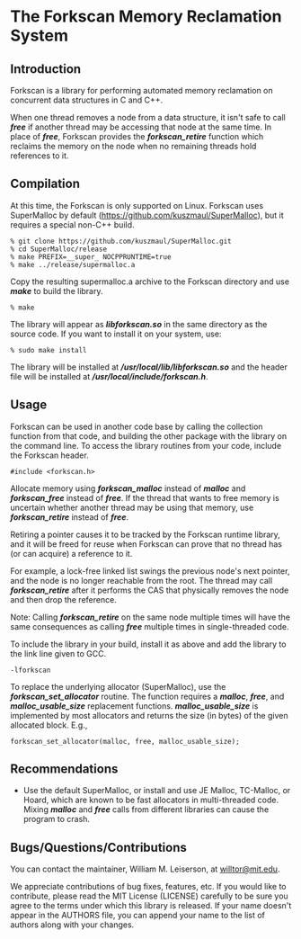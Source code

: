 # The Forkscan Memory Reclamation System

## Introduction

Forkscan is a library for performing automated memory reclamation on concurrent data structures in C and C++.

When one thread removes a node from a data structure, it isn't safe to call ***free*** if another thread may be accessing that node at the same time.  In place of ***free***, Forkscan provides the ***forkscan_retire*** function which reclaims the memory on the node when no remaining threads hold references to it.

## Compilation

At this time, the Forkscan is only supported on Linux.  Forkscan uses SuperMalloc by default (https://github.com/kuszmaul/SuperMalloc), but it requires a special non-C++ build.

```
% git clone https://github.com/kuszmaul/SuperMalloc.git
% cd SuperMalloc/release
% make PREFIX=__super_ NOCPPRUNTIME=true
% make ../release/supermalloc.a
```

Copy the resulting supermalloc.a archive to the Forkscan directory and use ***make*** to build the library.

```
% make
```

The library will appear as ***libforkscan.so*** in the same directory as the source code.  If you want to install it on your system, use:

```
% sudo make install
```

The library will be installed at ***/usr/local/lib/libforkscan.so*** and the header file will be installed at ***/usr/local/include/forkscan.h***.

## Usage

Forkscan can be used in another code base by calling the collection function from that code, and building the other package with the library on the command line.  To access the library routines from your code, include the Forkscan header.

```
#include <forkscan.h>
```

Allocate memory using ***forkscan_malloc*** instead of ***malloc*** and ***forkscan_free*** instead of ***free***.  If the thread that wants to free memory is uncertain whether another thread may be using that memory, use ***forkscan_retire*** instead of ***free***.

Retiring a pointer causes it to be tracked by the Forkscan runtime library, and it will be freed for reuse when Forkscan can prove that no thread has (or can acquire) a reference to it.

For example, a lock-free linked list swings the previous node's next pointer, and the node is no longer reachable from the root.  The thread may call ***forkscan_retire*** after it performs the CAS that physically removes the node and then drop the reference.

Note: Calling ***forkscan_retire*** on the same node multiple times will have the same consequences as calling ***free*** multiple times in single-threaded code.

To include the library in your build, install it as above and add the library to the link line given to GCC.

```
-lforkscan
```

To replace the underlying allocator (SuperMalloc), use the ***forkscan_set_allocator*** routine.  The function requires a ***malloc***, ***free***, and ***malloc_usable_size*** replacement functions.  ***malloc_usable_size*** is implemented by most allocators and returns the size (in bytes) of the given allocated block.  E.g.,

```
forkscan_set_allocator(malloc, free, malloc_usable_size);
```

## Recommendations

+ Use the default SuperMalloc, or install and use JE Malloc, TC-Malloc, or Hoard, which are known to be fast allocators in multi-threaded code.  Mixing ***malloc*** and ***free*** calls from different libraries can cause the program to crash.

## Bugs/Questions/Contributions

You can contact the maintainer, William M. Leiserson, at willtor@mit.edu.

We appreciate contributions of bug fixes, features, etc.  If you would like to contribute, please read the MIT License (LICENSE) carefully to be sure you agree to the terms under which this library is released.  If your name doesn't appear in the AUTHORS file, you can append your name to the list of authors along with your changes.
